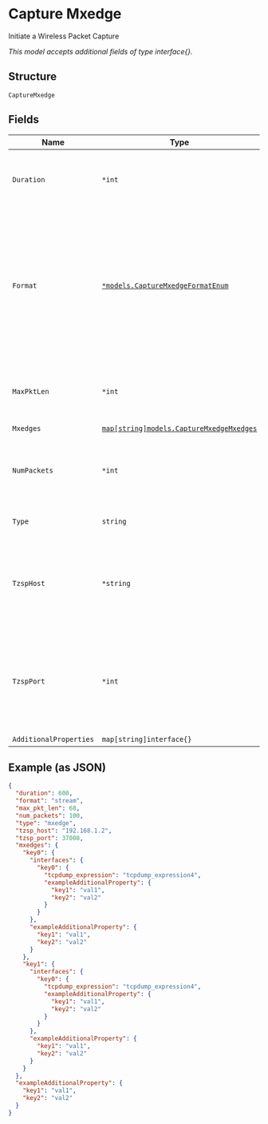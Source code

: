 
# Capture Mxedge

Initiate a Wireless Packet Capture

*This model accepts additional fields of type interface{}.*

## Structure

`CaptureMxedge`

## Fields

| Name | Type | Tags | Description |
|  --- | --- | --- | --- |
| `Duration` | `*int` | Optional | duration of the capture, in seconds<br>**Default**: `600`<br>**Constraints**: `<= 86400` |
| `Format` | [`*models.CaptureMxedgeFormatEnum`](../../doc/models/capture-mxedge-format-enum.md) | Optional | pcap format. enum:<br><br>* `stream`: to Mist cloud<br>* `tzsp`: tream packets (over UDP as TZSP packets) to a remote host (typically running Wireshark)<br>**Default**: `"stream"` |
| `MaxPktLen` | `*int` | Optional | max_len of each packet to capture<br>**Default**: `128`<br>**Constraints**: `<= 2048` |
| `Mxedges` | [`map[string]models.CaptureMxedgeMxedges`](../../doc/models/capture-mxedge-mxedges.md) | Optional | - |
| `NumPackets` | `*int` | Optional | number of packets to capture, 0 for unlimited<br>**Default**: `1024`<br>**Constraints**: `<= 10000` |
| `Type` | `string` | Required, Constant | enum: `mxedge`<br>**Default**: `"mxedge"` |
| `TzspHost` | `*string` | Optional | Required if `format`==`tzsp`. Remote host accessible to mxedges over the network for receiving the captured packets. |
| `TzspPort` | `*int` | Optional | if `format`==`tzsp`. Port on remote host for receiving the captured packets<br>**Default**: `37008`<br>**Constraints**: `>= 1`, `<= 65535` |
| `AdditionalProperties` | `map[string]interface{}` | Optional | - |

## Example (as JSON)

```json
{
  "duration": 600,
  "format": "stream",
  "max_pkt_len": 68,
  "num_packets": 100,
  "type": "mxedge",
  "tzsp_host": "192.168.1.2",
  "tzsp_port": 37008,
  "mxedges": {
    "key0": {
      "interfaces": {
        "key0": {
          "tcpdump_expression": "tcpdump_expression4",
          "exampleAdditionalProperty": {
            "key1": "val1",
            "key2": "val2"
          }
        }
      },
      "exampleAdditionalProperty": {
        "key1": "val1",
        "key2": "val2"
      }
    },
    "key1": {
      "interfaces": {
        "key0": {
          "tcpdump_expression": "tcpdump_expression4",
          "exampleAdditionalProperty": {
            "key1": "val1",
            "key2": "val2"
          }
        }
      },
      "exampleAdditionalProperty": {
        "key1": "val1",
        "key2": "val2"
      }
    }
  },
  "exampleAdditionalProperty": {
    "key1": "val1",
    "key2": "val2"
  }
}
```

